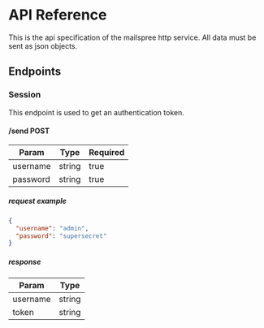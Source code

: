 # API Reference

This is the api specification of the mailspree http service. All data must be
sent as json objects.

## Endpoints

### Session

This endpoint is used to get an authentication token.

#### /send POST
| Param         | Type          | Required |
| ------------- | ------------- | -------- |
| username      | string        | true     |
| password      | string        | true     |

##### request example
```json
{
  "username": "admin",
  "password": "supersecret"
}
```

##### response
| Param    | Type   | 
| -------- | ------ |
| username | string |
| token    | string |
